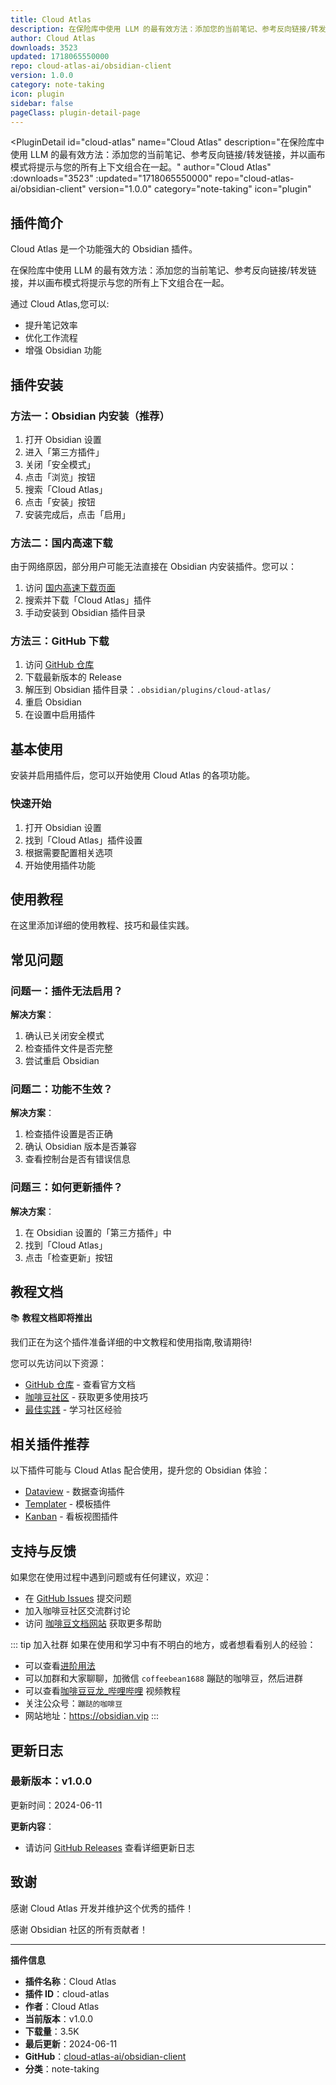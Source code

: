 ```yaml
---
title: Cloud Atlas
description: 在保险库中使用 LLM 的最有效方法：添加您的当前笔记、参考反向链接/转发链接，并以画布模式将提示与您的所有上下文组合在一起。
author: Cloud Atlas
downloads: 3523
updated: 1718065550000
repo: cloud-atlas-ai/obsidian-client
version: 1.0.0
category: note-taking
icon: plugin
sidebar: false
pageClass: plugin-detail-page
---
```


<PluginDetail
  id="cloud-atlas"
  name="Cloud Atlas"
  description="在保险库中使用 LLM 的最有效方法：添加您的当前笔记、参考反向链接/转发链接，并以画布模式将提示与您的所有上下文组合在一起。"
  author="Cloud Atlas"
  :downloads="3523"
  :updated="1718065550000"
  repo="cloud-atlas-ai/obsidian-client"
  version="1.0.0"
  category="note-taking"
  icon="plugin"
>

<!-- AUTO_GENERATED_START -->
## 插件简介

Cloud Atlas 是一个功能强大的 Obsidian 插件。

在保险库中使用 LLM 的最有效方法：添加您的当前笔记、参考反向链接/转发链接，并以画布模式将提示与您的所有上下文组合在一起。

通过 Cloud Atlas,您可以:

- 提升笔记效率
- 优化工作流程
- 增强 Obsidian 功能

<!-- AUTO_GENERATED_END -->

<!-- AUTO_GENERATED_START -->
## 插件安装

### 方法一：Obsidian 内安装（推荐）

1. 打开 Obsidian 设置
2. 进入「第三方插件」
3. 关闭「安全模式」
4. 点击「浏览」按钮
5. 搜索「Cloud Atlas」
6. 点击「安装」按钮
7. 安装完成后，点击「启用」

### 方法二：国内高速下载

由于网络原因，部分用户可能无法直接在 Obsidian 内安装插件。您可以：

1. 访问 [国内高速下载页面](/zh/documentation/obsidian-plugins-download.html)
2. 搜索并下载「Cloud Atlas」插件
3. 手动安装到 Obsidian 插件目录

### 方法三：GitHub 下载

1. 访问 [GitHub 仓库](https://github.com/cloud-atlas-ai/obsidian-client)
2. 下载最新版本的 Release
3. 解压到 Obsidian 插件目录：`.obsidian/plugins/cloud-atlas/`
4. 重启 Obsidian
5. 在设置中启用插件

## 基本使用

安装并启用插件后，您可以开始使用 Cloud Atlas 的各项功能。

### 快速开始

1. 打开 Obsidian 设置
2. 找到「Cloud Atlas」插件设置
3. 根据需要配置相关选项
4. 开始使用插件功能

<!-- AUTO_GENERATED_END -->

<!-- CUSTOM_CONTENT_START:tutorial -->
## 使用教程

在这里添加详细的使用教程、技巧和最佳实践。

<!-- CUSTOM_CONTENT_END:tutorial -->

<!-- SHARED_CONTENT_START -->
## 常见问题

### 问题一：插件无法启用？

**解决方案**：
1. 确认已关闭安全模式
2. 检查插件文件是否完整
3. 尝试重启 Obsidian

### 问题二：功能不生效？

**解决方案**：
1. 检查插件设置是否正确
2. 确认 Obsidian 版本是否兼容
3. 查看控制台是否有错误信息

### 问题三：如何更新插件？

**解决方案**：
1. 在 Obsidian 设置的「第三方插件」中
2. 找到「Cloud Atlas」
3. 点击「检查更新」按钮

## 教程文档

📚 **教程文档即将推出**

我们正在为这个插件准备详细的中文教程和使用指南,敬请期待!

您可以先访问以下资源：
- [GitHub 仓库](https://github.com/cloud-atlas-ai/obsidian-client) - 查看官方文档
- [咖啡豆社区](/zh/bases/) - 获取更多使用技巧
- [最佳实践](/zh/best-practices/) - 学习社区经验

## 相关插件推荐

以下插件可能与 Cloud Atlas 配合使用，提升您的 Obsidian 体验：

- [Dataview](/zh/plugins/dataview.html) - 数据查询插件
- [Templater](/zh/plugins/templater-obsidian.html) - 模板插件
- [Kanban](/zh/plugins/obsidian-kanban.html) - 看板视图插件

## 支持与反馈

如果您在使用过程中遇到问题或有任何建议，欢迎：

- 在 [GitHub Issues](https://github.com/cloud-atlas-ai/obsidian-client/issues) 提交问题
- 加入咖啡豆社区交流群讨论
- 访问 [咖啡豆文档网站](https://obsidian.vip) 获取更多帮助

::: tip 加入社群
如果在使用和学习中有不明白的地方，或者想看看别人的经验：
- 可以查看[进阶用法](/zh/advanced)
- 可以加群和大家聊聊，加微信 `coffeebean1688` 蹦跶的咖啡豆，然后进群
- 可以查看[咖啡豆豆龙_哔哩哔哩](https://space.bilibili.com/618777356) 视频教程
- 关注公众号：`蹦跶的咖啡豆`
- 网站地址：https://obsidian.vip
:::
<!-- SHARED_CONTENT_END -->

<!-- AUTO_GENERATED_START -->
## 更新日志

### 最新版本：v1.0.0

更新时间：2024-06-11

**更新内容**：
- 请访问 [GitHub Releases](https://github.com/cloud-atlas-ai/obsidian-client/releases) 查看详细更新日志

## 致谢

感谢 Cloud Atlas 开发并维护这个优秀的插件！

感谢 Obsidian 社区的所有贡献者！

---

**插件信息**
- **插件名称**：Cloud Atlas
- **插件 ID**：cloud-atlas
- **作者**：Cloud Atlas
- **当前版本**：v1.0.0
- **下载量**：3.5K
- **最后更新**：2024-06-11
- **GitHub**：[cloud-atlas-ai/obsidian-client](https://github.com/cloud-atlas-ai/obsidian-client)
- **分类**：note-taking
<!-- AUTO_GENERATED_END -->

</PluginDetail>

